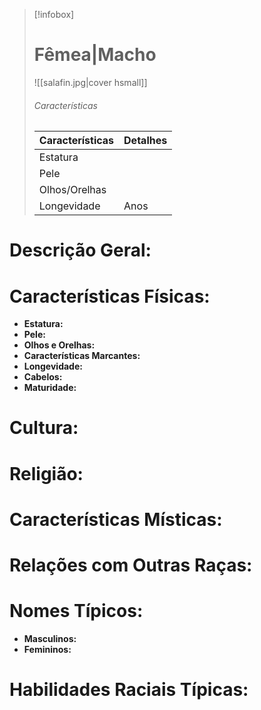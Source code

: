 > [!infobox]
> #  Fêmea|Macho
> ![[salafin.jpg|cover hsmall]]
> ###### Características 
> | Características| Detalhes |
> | ---- | ---- |
> | Estatura| |
> | Pele |  |
> |Olhos/Orelhas |  |
> | Longevidade |  Anos |


# **Descrição Geral:**

# **Características Físicas:**

- **Estatura:**
- **Pele:**
- **Olhos e Orelhas:**
- **Características Marcantes:**
- **Longevidade:**
- **Cabelos:**
- **Maturidade:** 

# **Cultura:**


# **Religião:**


# **Características Místicas:**


# **Relações com Outras Raças:**

# **Nomes Típicos:**

- **Masculinos:**
- **Femininos:**

# **Habilidades Raciais Típicas:**
